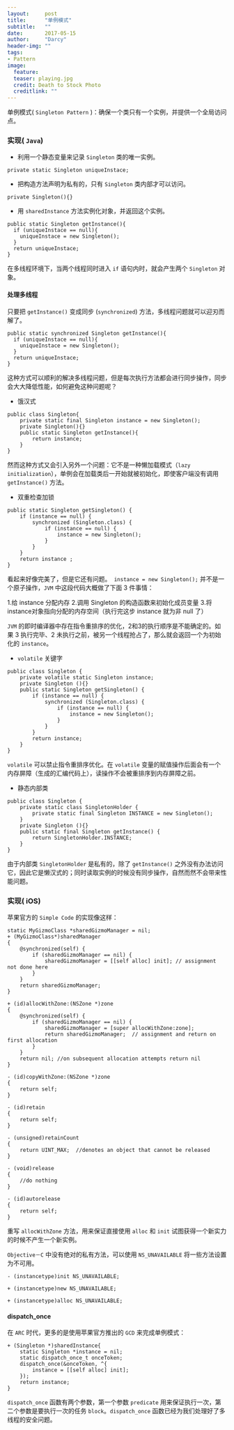 ```yaml
---
layout:     post
title:      "单例模式"
subtitle:   ""
date:       2017-05-15
author:     "Darcy"
header-img: ""
tags:
- Pattern
image:
  feature: 
  teaser: playing.jpg
  credit: Death to Stock Photo
  creditlink: ""
---
```


单例模式( `Singleton Pattern` )：确保一个类只有一个实例，并提供一个全局访问点。

### 实现( `Java`)

- 利用一个静态变量来记录 `Singleton` 类的唯一实例。

```
private static Singleton uniqueInstace;

```

- 把构造方法声明为私有的，只有 `Singleton` 类内部才可以访问。

```
private Singleton(){}

```

- 用 `sharedInstance` 方法实例化对象，并返回这个实例。

```
public static Singleton getInstance(){
  if (uniqueInstace == null){
  	uniqueInstace = new Singleton();
  }
  return uniqueInstace;
}
```

在多线程环境下，当两个线程同时进入 `if` 语句内时，就会产生两个 `Singleton` 对象。

#### 处理多线程

只要把 `getInstance()` 变成同步 (`synchronized`) 方法，多线程问题就可以迎刃而解了。

```
public static synchronized Singleton getInstance(){
  if (uniqueInstace == null){
  	uniqueInstace = new Singleton();
  }
  return uniqueInstace;
}
```

这种方式可以顺利的解决多线程问题，但是每次执行方法都会进行同步操作，同步会大大降低性能，如何避免这种问题呢？

- 饿汉式

```
public class Singleton{
    private static final Singleton instance = new Singleton();
    private Singleton(){}
    public static Singleton getInstance(){
        return instance;
    }
}
```

然而这种方式又会引入另外一个问题：它不是一种懒加载模式（`lazy initialization`），单例会在加载类后一开始就被初始化，即使客户端没有调用 `getInstance()` 方法。

- 双重检查加锁

```
public static Singleton getSingleton() {
    if (instance == null) {                         
        synchronized (Singleton.class) {
            if (instance == null) {                 
                instance = new Singleton();
            }
        }
    }
    return instance ;
}
```

看起来好像完美了，但是它还有问题。` instance = new Singleton();` 并不是一个原子操作，`JVM` 中这段代码大概做了下面 3 件事情：

1.给 instance 分配内存
2.调用 Singleton 的构造函数来初始化成员变量
3.将instance对象指向分配的内存空间（执行完这步 instance 就为非 null 了）

`JVM` 的即时编译器中存在指令重排序的优化，2和3的执行顺序是不能确定的。如果 3 执行完毕、2 未执行之前，被另一个线程抢占了，那么就会返回一个为初始化的 `instance`。

- `volatile` 关键字

```
public class Singleton {
    private volatile static Singleton instance; 
    private Singleton (){}
    public static Singleton getSingleton() {
        if (instance == null) {                         
            synchronized (Singleton.class) {
                if (instance == null) {       
                    instance = new Singleton();
                }
            }
        }
        return instance;
    }
}
```

`volatile` 可以禁止指令重排序优化。在 `volatile` 变量的赋值操作后面会有一个内存屏障（生成的汇编代码上），读操作不会被重排序到内存屏障之前。

- 静态内部类

```
public class Singleton {  
    private static class SingletonHolder {  
        private static final Singleton INSTANCE = new Singleton();  
    }  
    private Singleton (){}  
    public static final Singleton getInstance() {  
        return SingletonHolder.INSTANCE; 
    }  
}
```
由于内部类 `SingletonHolder` 是私有的，除了 `getInstance()` 之外没有办法访问它，因此它是懒汉式的；同时读取实例的时候没有同步操作，自然而然不会带来性能问题。

### 实现( iOS)

苹果官方的 `Simple Code` 的实现像这样：

```
static MyGizmoClass *sharedGizmoManager = nil; 
+ (MyGizmoClass*)sharedManager
{
    @synchronized(self) {
        if (sharedGizmoManager == nil) {
            sharedGizmoManager = [[self alloc] init]; // assignment not done here
        }
    }
    return sharedGizmoManager;
}

+ (id)allocWithZone:(NSZone *)zone
{
    @synchronized(self) {
        if (sharedGizmoManager == nil) {
            sharedGizmoManager = [super allocWithZone:zone];
            return sharedGizmoManager;  // assignment and return on first allocation
        }
    }
    return nil; //on subsequent allocation attempts return nil
}

- (id)copyWithZone:(NSZone *)zone
{
    return self;
}

- (id)retain
{
    return self;
}

- (unsigned)retainCount
{
    return UINT_MAX;  //denotes an object that cannot be released
}

- (void)release
{
    //do nothing
}

- (id)autorelease
{
    return self;
}
```

重写 `allocWithZone` 方法，用来保证直接使用 `alloc` 和 `init` 试图获得一个新实力的时候不产生一个新实例。

`Objective－C` 中没有绝对的私有方法，可以使用 `NS_UNAVAILABLE` 将一些方法设置为不可用。

```
- (instancetype)init NS_UNAVAILABLE;

+ (instancetype)new NS_UNAVAILABLE;

+ (instancetype)alloc NS_UNAVAILABLE;
```

#### dispatch_once

在 `ARC` 时代，更多的是使用苹果官方推出的 `GCD` 来完成单例模式：
```
+ (Singleton *)sharedInstance{
    static Singleton *instance = nil;
    static dispatch_once_t onceToken;
    dispatch_once(&onceToken, ^{
        instance = [[self alloc] init];
    });
    return instance;
}
```

`dispatch_once` 函数有两个参数，第一个参数 `predicate` 用来保证执行一次，第二个参数是要执行一次的任务 `block`。`dispatch_once` 函数已经为我们处理好了多线程的安全问题。